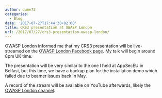 ```yaml
---
author: dune73
categories:
  - Blog
date: '2017-07-27T17:44:30+02:00'
title: CRS3 presentation at OWASP London
url: /2017/07/27/crs3-presentation-owasp-london/
---
```



OWASP London informed me that my CRS3 presentation will be live-streamed on the [OWASP London Facebook page](https://www.facebook.com/OWASPLondon/). My talk will begin around 8pm UK time.

The presentation will be very similar to the one I held at AppSecEU in Belfast, but this time, we have a backup plan for the installation demo which failed due to beamer issues back in May.

A record of the stream will be available on YouTube afterwards, likely the [OWASP London channel](https://www.youtube.com/channel/UC-CfoAEpdpkB_jYrydYrqSA).
